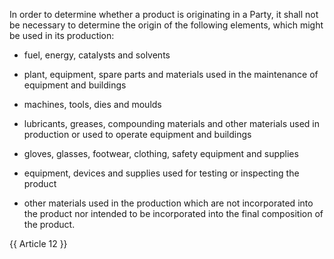 In order to determine whether a product is originating in a Party, it shall not be necessary to determine the origin of the following elements, which might be used in its production:

- fuel, energy, catalysts and solvents

- plant, equipment, spare parts and materials used in the maintenance of equipment and buildings

- machines, tools, dies and moulds

- lubricants, greases, compounding materials and other materials used in production or used to operate equipment and buildings

- gloves, glasses, footwear, clothing, safety equipment and supplies

- equipment, devices and supplies used for testing or inspecting the product

- other materials used in the production which are not incorporated into the product nor intended to be incorporated into the final composition of the product.

{{ Article 12 }}
